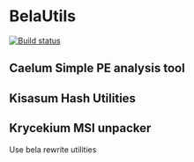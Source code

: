 # BelaUtils

 [![Build status](https://ci.appveyor.com/api/projects/status/github/fcharlie/BelaUtils?branch=master&svg=true)](https://ci.appveyor.com/project/fcharlie/BelaUtils/branch/master)


## Caelum Simple PE analysis tool


## Kisasum Hash Utilities

## Krycekium MSI unpacker

Use bela rewrite utilities
